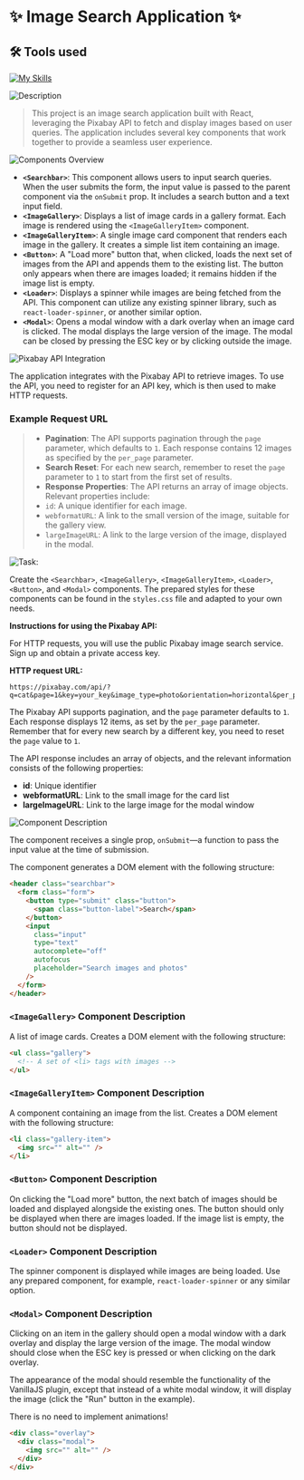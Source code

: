 # ✨ Image Search Application ✨

## 🛠 Tools used

[![My Skills](https://skillicons.dev/icons?i=html,css,js,react,npm,webpack,vscode)](https://skillicons.dev)

![Description](https://img.shields.io/badge/Description-purple?style=for-the-badge)
> This project is an image search application built with React, leveraging the Pixabay API to fetch and display images based on user queries. The application includes several key components that work together to provide a seamless user experience.

![Components Overview](https://img.shields.io/badge/Components%20Overview-purple?style=for-the-badge)
- **`<Searchbar>`**: This component allows users to input search queries. When the user submits the form, the input value is passed to the parent component via the `onSubmit` prop. It includes a search button and a text input field.
- **`<ImageGallery>`**: Displays a list of image cards in a gallery format. Each image is rendered using the `<ImageGalleryItem>` component.
- **`<ImageGalleryItem>`**: A single image card component that renders each image in the gallery. It creates a simple list item containing an image.
- **`<Button>`**: A "Load more" button that, when clicked, loads the next set of images from the API and appends them to the existing list. The button only appears when there are images loaded; it remains hidden if the image list is empty.
- **`<Loader>`**: Displays a spinner while images are being fetched from the API. This component can utilize any existing spinner library, such as `react-loader-spinner`, or another similar option.
- **`<Modal>`**: Opens a modal window with a dark overlay when an image card is clicked. The modal displays the large version of the image. The modal can be closed by pressing the ESC key or by clicking outside the image.

![Pixabay API Integration](https://img.shields.io/badge/Pixabay%20API%20Integration-purple?style=for-the-badge)

The application integrates with the Pixabay API to retrieve images. To use the API, you need to register for an API key, which is then used to make HTTP requests.

### Example Request URL
> - **Pagination**: The API supports pagination through the `page` parameter, which defaults to `1`. Each response contains 12 images as specified by the `per_page` parameter.
> - **Search Reset**: For each new search, remember to reset the `page` parameter to `1` to start from the first set of results.
> - **Response Properties**: The API returns an array of image objects. Relevant properties include:
>  - `id`: A unique identifier for each image.
>  - `webformatURL`: A link to the small version of the image, suitable for the gallery view.
>  - `largeImageURL`: A link to the large version of the image, displayed in the modal.

![Task:](https://img.shields.io/badge/Task:-purple?style=for-the-badge)

Create the `<Searchbar>`, `<ImageGallery>`, `<ImageGalleryItem>`, `<Loader>`, `<Button>`, and `<Modal>` components. The prepared styles for these components can be found in the `styles.css` file and adapted to your own needs.

**Instructions for using the Pixabay API:**

For HTTP requests, you will use the public Pixabay image search service. Sign up and obtain a private access key.

**HTTP request URL:**

```
https://pixabay.com/api/?q=cat&page=1&key=your_key&image_type=photo&orientation=horizontal&per_page=12
```

The Pixabay API supports pagination, and the `page` parameter defaults to `1`. Each response displays 12 items, as set by the `per_page` parameter. Remember that for every new search by a different key, you need to reset the `page` value to `1`.

The API response includes an array of objects, and the relevant information consists of the following properties:

- **id**: Unique identifier
- **webformatURL**: Link to the small image for the card list
- **largeImageURL**: Link to the large image for the modal window

![<Searchbar> Component Description](https://img.shields.io/badge/<Searchbar>-Component%20Description-purple?style=for-the-badge)

The component receives a single prop, `onSubmit`—a function to pass the input value at the time of submission.

The component generates a DOM element with the following structure:

```html
<header class="searchbar">
  <form class="form">
    <button type="submit" class="button">
      <span class="button-label">Search</span>
    </button>
    <input
      class="input"
      type="text"
      autocomplete="off"
      autofocus
      placeholder="Search images and photos"
    />
  </form>
</header>
```

### `<ImageGallery>` Component Description

A list of image cards. Creates a DOM element with the following structure:

```html
<ul class="gallery">
  <!-- A set of <li> tags with images -->
</ul>
```

### `<ImageGalleryItem>` Component Description

A component containing an image from the list. Creates a DOM element with the following structure:

```html
<li class="gallery-item">
  <img src="" alt="" />
</li>
```

### `<Button>` Component Description

On clicking the "Load more" button, the next batch of images should be loaded and displayed alongside the existing ones. The button should only be displayed when there are images loaded. If the image list is empty, the button should not be displayed.

### `<Loader>` Component Description

The spinner component is displayed while images are being loaded. Use any prepared component, for example, `react-loader-spinner` or any similar option.

### `<Modal>` Component Description

Clicking on an item in the gallery should open a modal window with a dark overlay and display the large version of the image. The modal window should close when the ESC key is pressed or when clicking on the dark overlay.

The appearance of the modal should resemble the functionality of the VanillaJS plugin, except that instead of a white modal window, it will display the image (click the "Run" button in the example).

There is no need to implement animations!

```html
<div class="overlay">
  <div class="modal">
    <img src="" alt="" />
  </div>
</div>
```

